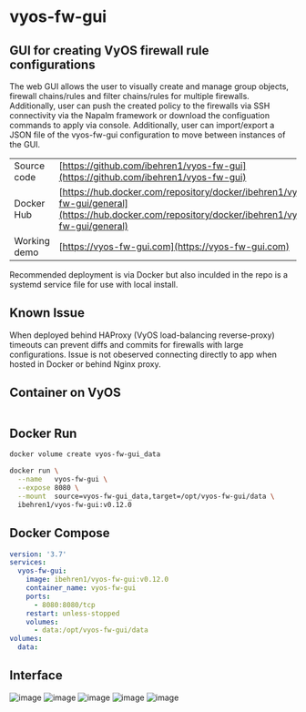 # vyos-fw-gui

## GUI for creating VyOS firewall rule configurations

The web GUI allows the user to visually create and manage group objects, firewall chains/rules and filter chains/rules for multiple firewalls. Additionally, user can push the created policy to the firewalls via SSH connectivity via the Napalm framework or download the configuation commands to apply via console. Additionally, user can import/export a JSON file of the vyos-fw-gui configuration to move between instances of the GUI.

| | |
| - | - |
| Source code | [https://github.com/ibehren1/vyos-fw-gui](https://github.com/ibehren1/vyos-fw-gui)  |
| Docker Hub | [https://hub.docker.com/repository/docker/ibehren1/vyos-fw-gui/general](https://hub.docker.com/repository/docker/ibehren1/vyos-fw-gui/general)  |
| Working demo | [https://vyos-fw-gui.com](https://vyos-fw-gui.com)|

Recommended deployment is via Docker but also inculded in the repo is a systemd service file for use with local install.

## Known Issue

When deployed behind HAProxy (VyOS load-balancing reverse-proxy) timeouts can prevent diffs and commits for firewalls with large configurations.  Issue is not obeserved connecting directly to app when hosted in Docker or behind Nginx proxy.

## Container on VyOS

```bash

```

## Docker Run

```bash
docker volume create vyos-fw-gui_data

docker run \
  --name   vyos-fw-gui \
  --expose 8080 \
  --mount  source=vyos-fw-gui_data,target=/opt/vyos-fw-gui/data \
  ibehren1/vyos-fw-gui:v0.12.0
```

## Docker Compose

```yaml
version: '3.7'
services:
  vyos-fw-gui:
    image: ibehren1/vyos-fw-gui:v0.12.0
    container_name: vyos-fw-gui
    ports:
      - 8080:8080/tcp
    restart: unless-stopped
    volumes:
      - data:/opt/vyos-fw-gui/data
volumes:
  data:
```

## Interface

![image](./images/vyos-fw-gui_interface_1.png)
![image](./images/vyos-fw-gui_interface_2.png)
![image](./images/vyos-fw-gui_interface_3.png)
![image](./images/vyos-fw-gui_interface_4.png)
![image](./images/vyos-fw-gui_interface_5.png)
